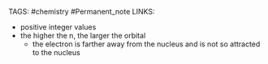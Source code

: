 TAGS: #chemistry #Permanent_note 
LINKS:

- positive integer values
- the higher the n, the larger the orbital
	- the electron is farther away from the nucleus and is not so attracted to the nucleus
